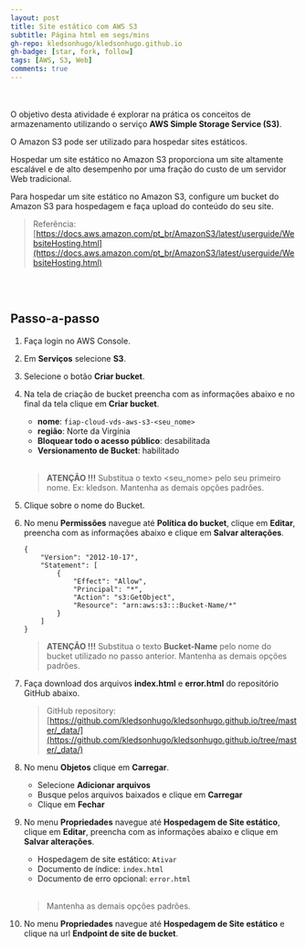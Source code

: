 ```yaml
---
layout: post
title: Site estático com AWS S3
subtitle: Página html em segs/mins
gh-repo: kledsonhugo/kledsonhugo.github.io
gh-badge: [star, fork, follow]
tags: [AWS, S3, Web]
comments: true
---
```

<br/><br/>
O objetivo desta atividade é explorar na prática os conceitos de armazenamento utilizando o serviço **AWS Simple Storage Service (S3)**.

O Amazon S3 pode ser utilizado para hospedar sites estáticos.

Hospedar um site estático no Amazon S3 proporciona um site altamente escalável e de alto desempenho por uma fração do custo de um servidor Web tradicional.

Para hospedar um site estático no Amazon S3, configure um bucket do Amazon S3 para hospedagem e faça upload do conteúdo do seu site.

> Referência: [https://docs.aws.amazon.com/pt_br/AmazonS3/latest/userguide/WebsiteHosting.html](https://docs.aws.amazon.com/pt_br/AmazonS3/latest/userguide/WebsiteHosting.html)

<br/><br/>
## Passo-a-passo

1. Faça login no AWS Console.

2. Em **Serviços** selecione **S3**.

3. Selecione o botão **Criar bucket**.

4. Na tela de criação de bucket preencha com as informações abaixo e no final da tela clique em  **Criar bucket**.

   - **nome**: `fiap-cloud-vds-aws-s3-<seu_nome>`
   - **região**: Norte da Virgínia
   - **Bloquear todo o acesso público**: desabilitada
   - **Versionamento de Bucket**: habilitado<br/><br/>

   > **ATENÇÃO !!!** Substitua o texto <seu_nome> pelo seu primeiro nome. Ex: kledson. Mantenha as demais opções padrões. 

5. Clique sobre o nome do Bucket.

6. No menu **Permissões** navegue até **Política do bucket**, clique em **Editar**, preencha com as informações abaixo e clique em **Salvar alterações**.

    ```
    {
        "Version": "2012-10-17",
        "Statement": [
            {
                "Effect": "Allow",
                "Principal": "*",
                "Action": "s3:GetObject",
                "Resource": "arn:aws:s3:::Bucket-Name/*"
            }
        ]
    }
    ```
    
   > **ATENÇÃO !!!** Substitua o texto **Bucket-Name** pelo nome do bucket utilizado no passo anterior. Mantenha as demais opções padrões. 

7. Faça download dos arquivos **index.html** e **error.html** do repositório GitHub abaixo.
 
   > GitHub repository: [https://github.com/kledsonhugo/kledsonhugo.github.io/tree/master/_data/](https://github.com/kledsonhugo/kledsonhugo.github.io/tree/master/_data/)

8. No menu **Objetos** clique em **Carregar**.

   - Selecione **Adicionar arquivos**
   - Busque pelos arquivos baixados e clique em **Carregar**
   - Clique em **Fechar**

9. No menu **Propriedades** navegue até **Hospedagem de Site estático**, clique em **Editar**, preencha com as informações abaixo e clique em **Salvar alterações**.

   - Hospedagem de site estático: `Ativar`
   - Documento de índice: `index.html`
   - Documento de erro opcional: `error.html`<br/><br/>

   > Mantenha as demais opções padrões. 

10. No menu **Propriedades** navegue até **Hospedagem de Site estático** e clique na url **Endpoint de site de bucket**.

<br/><br/>
